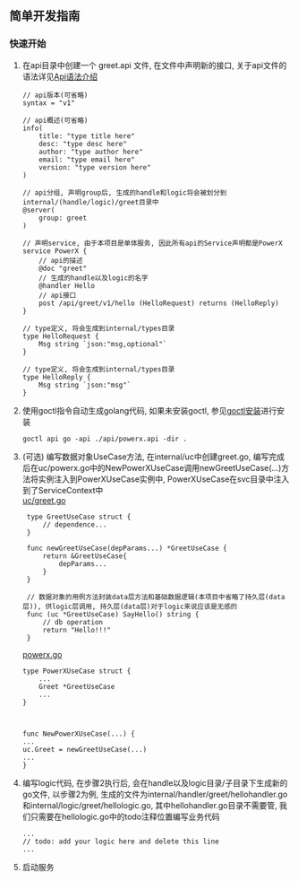 ## 简单开发指南
### 快速开始
1. 在api目录中创建一个 greet.api 文件, 在文件中声明新的接口, 关于api文件的语法详见[Api语法介绍](https://go-zero.dev/cn/docs/design/grammar)
    ```
    // api版本(可省略)
    syntax = "v1"
    
    // api概述(可省略)
    info(
        title: "type title here"
        desc: "type desc here"
        author: "type author here"
        email: "type email here"
        version: "type version here"
    )
    
    // api分组, 声明group后, 生成的handle和logic将会被划分到internal/(handle/logic)/greet目录中
    @server(
        group: greet
    )
    
    // 声明service, 由于本项目是单体服务, 因此所有api的Service声明都是PowerX
    service PowerX {
        // api的描述
        @doc "greet"
        // 生成的handle以及logic的名字
        @handler Hello
        // api接口
        post /api/greet/v1/hello (HelloRequest) returns (HelloReply)
    }
    
    // type定义, 将会生成到internal/types目录
    type HelloRequest {
        Msg string `json:"msg,optional"`
    }
    
    // type定义, 将会生成到internal/types目录
    type HelloReply {
        Msg string `json:"msg"`
    }
    ```
2. 使用goctl指令自动生成golang代码, 如果未安装goctl, 参见[goctl安装](https://go-zero.dev/cn/docs/goctl/goctl)进行安装
    ```
    goctl api go -api ./api/powerx.api -dir .
    ```
3. (可选) 编写数据对象UseCase方法, 在internal/uc中创建greet.go, 编写完成后在uc/powerx.go中的NewPowerXUseCase调用newGreetUseCase(...)方法将实例注入到PowerXUseCase实例中, PowerXUseCase在svc目录中注入到了ServiceContext中  
    [uc/greet.go]()
   ```
    type GreetUseCase struct {
        // dependence...
    }
    
    func newGreetUseCase(depParams...) *GreetUseCase {
        return &GreetUseCase{
            depParams...
        }
    }
    
    // 数据对象的用例方法封装data层方法和基础数据逻辑(本项目中省略了持久层(data层)), 供logic层调用, 持久层(data层)对于logic来说应该是无感的
    func (uc *GreetUseCase) SayHello() string {
        // db operation
        return "Hello!!!"
    }
    ```
    [powerx.go](internal%2Fuc%2Fpowerx.go)
    ```
    type PowerXUseCase struct {
        ...
        Greet *GreetUseCase
        ...
    }
    
    
    
    func NewPowerXUseCase(...) {
    ...
    uc.Greet = newGreetUseCase(...)
    ...
    }
    ```
4. 编写logic代码, 在步骤2执行后, 会在handle以及logic目录/子目录下生成新的go文件, 以步骤2为例, 生成的文件为internal/handler/greet/hellohandler.go和internal/logic/greet/hellologic.go, 其中hellohandler.go目录不需要管, 我们只需要在hellologic.go中的todo注释位置编写业务代码
   ```
   ...
   // todo: add your logic here and delete this line
   ...
   ```
5. 启动服务